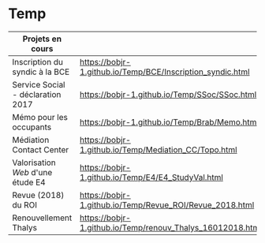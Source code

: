 # Temp

| Projets en cours | &nbsp; |
| --- | --- |
| Inscription du syndic à la BCE | https://bobjr-1.github.io/Temp/BCE/Inscription_syndic.html |
| Service Social - déclaration 2017 | https://bobjr-1.github.io/Temp/SSoc/SSoc.html |
| Mémo pour les occupants | https://bobjr-1.github.io/Temp/Brab/Memo.html |
| Médiation Contact Center | https://bobjr-1.github.io/Temp/Mediation_CC/Topo.html |
| Valorisation *Web* d'une étude E4 | https://bobjr-1.github.io/Temp/E4/E4_StudyVal.html |
| Revue (2018) du ROI | https://bobjr-1.github.io/Temp/Revue_ROI/Revue_2018.html |
| Renouvellement Thalys | https://bobjr-1.github.io/Temp/renouv_Thalys_16012018.html |





